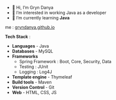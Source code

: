 - 👋 Hi, I’m Gryn Danya
- 👀 I’m interested in working Java as a developer
- 🌱 I’m currently learning __Java__

me : [gryndanya.github.io](https://gryndanya.github.io/)

__Tech Stack__ : <br/>
  - __Languages__        - Java                                                  
  - __Databases__        - MySQL                                                 
  - __Frameworks__ 
    <ul>      
    <li> Spring Framework : Boot, Core, Security, Data </li>
    <li> Testing : JUnit </li>                                                     
    <li> Logging : Log4J </li>
    </ul>
  - __Template engine__  - Thymeleaf
  - __Build tools__      - Maven                                                 
  - __Version Control__  - Git                                                   
  - __Web__              - HTML, CSS, JS                                         
  
